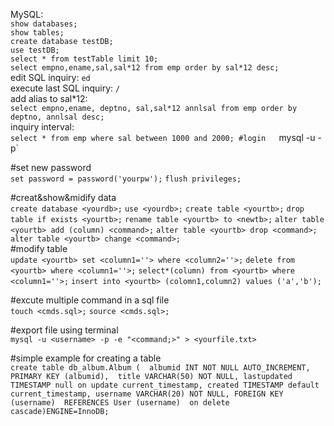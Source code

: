 MySQL:   
`show databases;`  
`show tables;`  
`create database testDB;`  
`use testDB;`  
`select * from testTable limit 10;`  
`select empno,ename,sal,sal*12 from emp order by sal*12 desc;`  
edit SQL inquiry: `ed`  
execute last SQL inquiry: `/`  
add alias to sal*12:   
`select empno,ename, deptno, sal,sal*12 annlsal from emp order by deptno, annlsal desc;`  
inquiry interval:  
`select * from emp where sal between 1000 and 2000;
#login  
`mysql -u <username> -p`

#set new password  
`set password = password('yourpw');`
`flush privileges;`

#creat&show&midify data  
`create database <yourdb>;`
`use <yourdb>;`
`create table <yourtb>;`
`drop table if exists <yourtb>;`
`rename table <yourtb> to <newtb>;`
`alter table <yourtb> add (column) <command>;`
`alter table <yourtb> drop <command>;`
`alter table <yourtb> change <command>;`  
#modify table  
`update <yourtb> set <column1=''> where <column2=''>;`
`delete from <yourtb> where <column1=''>;`
`select*(column) from <yourtb> where <column1=''>;`
`insert into <yourtb> (colomn1,column2) values ('a','b');`



#excute multiple command in a sql file  
`touch <cmds.sql>;`
`source <cmds.sql>;`

#export file using terminal  
`mysql -u <username> -p -e "<command;>" > <yourfile.txt>`

#simple example for creating a table  
`create table db_album.Album ( 
albumid INT NOT NULL AUTO_INCREMENT, 
PRIMARY KEY (albumid), 
title VARCHAR(50) NOT NULL,
lastupdated TIMESTAMP null on update current_timestamp,
created TIMESTAMP default current_timestamp,
username VARCHAR(20) NOT NULL,
FOREIGN KEY (username) 
REFERENCES User (username) 
on delete cascade)ENGINE=InnoDB;`
